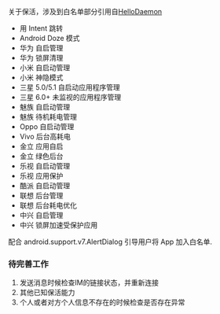 关于保活，涉及到白名单部分引用自[HelloDaemon](https://github.com/xingda920813/HelloDaemon)

+ 用 Intent 跳转
+ Android Doze 模式
+ 华为 自启管理
+ 华为 锁屏清理
+ 小米 自启动管理
+ 小米 神隐模式
+ 三星 5.0/5.1 自启动应用程序管理
+ 三星 6.0+ 未监视的应用程序管理
+ 魅族 自启动管理
+ 魅族 待机耗电管理
+ Oppo 自启动管理
+ Vivo 后台高耗电
+ 金立 应用自启
+ 金立 绿色后台
+ 乐视 自启动管理
+ 乐视 应用保护
+ 酷派 自启动管理
+ 联想 后台管理
+ 联想 后台耗电优化
+ 中兴 自启管理
+ 中兴 锁屏加速受保护应用

配合 android.support.v7.AlertDialog 引导用户将 App 加入白名单.


### 待完善工作
1. 发送消息时候检查IM的链接状态，并重新连接
2. 其他已知保活能力
3. 个人或者对方个人信息不存在的时候检查是否存在异常